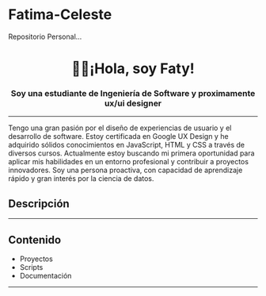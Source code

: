 # Fatima-Celeste
Repositorio Personal...
<h1 align="center">✌🏼¡Hola, soy Faty! </h1>
<h3 align="center">Soy una estudiante de Ingeniería de Software y proximamente ux/ui designer</h3>

---

Tengo una gran pasión por el diseño de experiencias de usuario y el desarrollo de software. Estoy certificada en Google UX Design y he adquirido sólidos conocimientos en JavaScript, HTML y CSS a través de diversos cursos. 
Actualmente estoy buscando mi primera oportunidad para aplicar mis habilidades en un entorno profesional y contribuir a proyectos innovadores. Soy una persona proactiva, con capacidad de aprendizaje rápido y gran interés por la ciencia de datos.

## Descripción

---
## Contenido

- Proyectos
- Scripts
- Documentación

---

